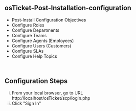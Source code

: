 <h2>osTicket-Post-Installation-configuration</h2>
<ul>
<li>Post-Install Configuration Objectives</li>
<li>Configure Roles</li>
<li>Configure Departments</li>
<li>Configure Teams</li>
<li>Configure Agents (Employees)</li>
<li>Configure Users (Customers)</li>
<li>Configure SLAs</li>
<li>Configure Help Topics</li>
</ul>
<br>
<h2>Configuration Steps</h2>
<ol type="i">
<li>From your local browser, go to URL http://localhost/osTicket/scp/login.php</li>
<li>Click "Sign In"</li>
</ol>
